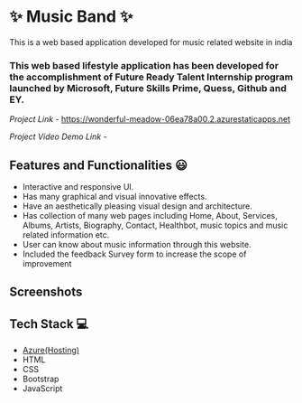 # ✨ Music Band  ✨

This is a web based application developed for music related website in india

### This web based lifestyle application has been developed for the accomplishment of Future Ready Talent Internship program launched by Microsoft, Future Skills Prime, Quess, Github and EY.


*Project Link* - https://wonderful-meadow-06ea78a00.2.azurestaticapps.net


*Project Video Demo Link* - 


## Features and Functionalities 😃

- Interactive and responsive UI.
- Has many graphical and visual innovative effects.
- Have an aesthetically pleasing visual design and architecture.
- Has collection of many web pages including Home, About, Services, Albums, Artists, Biography, Contact, Healthbot, music topics and music related information etc.
- User can know about music information through this website.
- Included the feedback Survey form to increase the scope of improvement 

## Screenshots




   






## Tech Stack 💻

- [Azure(Hosting)](https://azure.microsoft.com/en-in/features/azure-portal/)
- HTML
- CSS
- Bootstrap
- JavaScript
